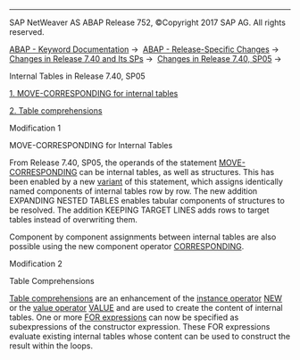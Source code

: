   

* * *

SAP NetWeaver AS ABAP Release 752, ©Copyright 2017 SAP AG. All rights reserved.

[ABAP - Keyword Documentation](https://help.sap.com/doc/abapdocu_752_index_htm/7.52/en-US/abenabap.htm) →  [ABAP - Release-Specific Changes](https://help.sap.com/doc/abapdocu_752_index_htm/7.52/en-US/abennews.htm) →  [Changes in Release 7.40 and Its SPs](https://help.sap.com/doc/abapdocu_752_index_htm/7.52/en-US/abennews-740.htm) →  [Changes in Release 7.40, SP05](https://help.sap.com/doc/abapdocu_752_index_htm/7.52/en-US/abennews-740_sp05.htm) → 

Internal Tables in Release 7.40, SP05

[1\. MOVE-CORRESPONDING for internal tables](#!ABAP_MODIFICATION_1@1@)

[2\. Table comprehensions](#!ABAP_MODIFICATION_2@2@)

Modification 1

MOVE-CORRESPONDING for Internal Tables

From Release 7.40, SP05, the operands of the statement [MOVE-CORRESPONDING](https://help.sap.com/doc/abapdocu_752_index_htm/7.52/en-US/abapmove-corresponding.htm) can be internal tables, as well as structures. This has been enabled by a new [variant](https://help.sap.com/doc/abapdocu_752_index_htm/7.52/en-US/abapmove-corresponding_itab.htm) of this statement, which assigns identically named components of internal tables row by row. The new addition EXPANDING NESTED TABLES enables tabular components of structures to be resolved. The addition KEEPING TARGET LINES adds rows to target tables instead of overwriting them.

Component by component assignments between internal tables are also possible using the new component operator [CORRESPONDING](https://help.sap.com/doc/abapdocu_752_index_htm/7.52/en-US/abenconstructor_expr_corresponding.htm).

Modification 2

Table Comprehensions

[Table comprehensions](https://help.sap.com/doc/abapdocu_752_index_htm/7.52/en-US/abentable_comprehension_glosry.htm "Glossary Entry") are an enhancement of the [instance operator](https://help.sap.com/doc/abapdocu_752_index_htm/7.52/en-US/abeninstance_operator_glosry.htm "Glossary Entry") [NEW](https://help.sap.com/doc/abapdocu_752_index_htm/7.52/en-US/abenconstructor_expression_new.htm) or the [value operator](https://help.sap.com/doc/abapdocu_752_index_htm/7.52/en-US/abenvalue_operator_glosry.htm "Glossary Entry") [VALUE](https://help.sap.com/doc/abapdocu_752_index_htm/7.52/en-US/abenconstructor_expression_value.htm) and are used to create the content of internal tables. One or more [FOR expressions](https://help.sap.com/doc/abapdocu_752_index_htm/7.52/en-US/abenfor_in_itab.htm) can now be specified as subexpressions of the constructor expression. These FOR expressions evaluate existing internal tables whose content can be used to construct the result within the loops.